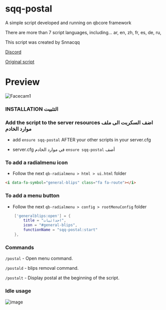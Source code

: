 # sqq-postal
A simple script developed and running on qbcore framework

There are more than 7 script languages, including... ar, en, zh, fr, es, de, ru,

This script was created by Snnacqq

[Discord](https://discord.gg/PWnxxHcpbr)

[Original script](https://github.com/DevBlocky/nearest-postal)

# Preview
![Facecam1](https://github.com/SNACKGYG/sqq-postal/assets/97559522/d37b7b21-c66a-497d-9d7d-a68278bc3632)


### INSTALLATION التثبيت

### Add the script to the server resources  اضف السكربت الى ملف موارد الخادم

- add `ensure sqq-postal` AFTER your other scripts in your server.cfg

- server.cfg في موارد الخادم `ensure sqq-postal` أضف

### To add a radialmenu icon
- Follow the next `qb-radialmenu > html > ui.html` folder

```HTML
<i data-fa-symbol="general-blips" class="fa fa-route"></i>
```

### To add a menu button
- Follow the next `qb-radialmenu > config > rootMenuConfig` folder

```LUA
    ['generalblips:open'] = {
        title = "احداثيات",
        icon = "#general-blips",
        functionName = "sqq-postal:start"
    },
```

### Commands
`/postal` - Open menu command.

`/postald` - blips removal command.

`/postalt` - Display postal at the beginning of the script.

### Idle usage

![image](https://github.com/SNACKGYG/sqq-postal/assets/97559522/61ec56c1-485e-42a2-9f5b-a2f82b0d1148)

